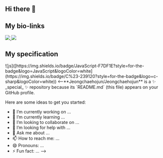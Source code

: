 ## Hi there 👋
## My bio-links
<span>
  <a href="https://youtube.com/@turtleneck_king?si=Ye8GUmUF9ocDgJy-">
    <img src="https://img.shields.io/badge/Youtube-ff0000?style=plastic&logo=Youtube&logoColor=white"/>
  </a>
  <a href="https://www.instagram.com/ne_gr_za?utm_source=ig_web_button_share_sheet&igsh=ZDNlZDc0MzIxNw==">
    <img src="https://img.shields.io/badge/Instagram-ff69b4?style=plastic&logo=Instagram&logoColor=white"/>
  </a>
</span>


## My specification
<span>
  ![js]([https://img.shields.io/badge/JavaScript-F7DF1E?style=for-the-badge&logo=JavaScript&logoColor=white](https://img.shields.io/badge/C%23-239120?style=for-the-badge&logo=c-sharp&logoColor=white))


</span>
<--**Jeongchaehojun/Jeongchaehojun** is a ✨ _special_ ✨ repository because its `README.md` (this file) appears on your GitHub profile.

Here are some ideas to get you started:

- 🔭 I’m currently working on ...
- 🌱 I’m currently learning ...
- 👯 I’m looking to collaborate on ...
- 🤔 I’m looking for help with ...
- 💬 Ask me about ...
- 📫 How to reach me: ...
- 😄 Pronouns: ...
- ⚡ Fun fact: ...
-->
